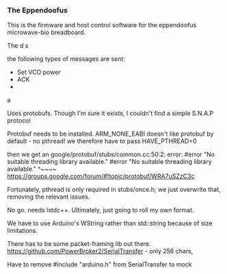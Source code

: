 ### The Eppendoofus


This is the firmware and host control software for the eppendoofus microwave-bio breadboard.

The d
s

the following types of messages are sent:

- Set VCO power
- ACK
-

a


Uses protobufs. Though I'm sure it exists, I couldn't find a simple
S.N.A.P protocol

Protobuf needs to be installed.
ARM_NONE_EABI doesn't like protobuf by default - no pthread! we therefore have to pass HAVE_PTHREAD=0

then we get an
google/protobuf/stubs/common.cc:50:2: error: #error "No suitable threading library available."
 #error "No suitable threading library available."
  ^~~~~
  https://groups.google.com/forum/#!topic/protobuf/WRA7uSZzC3c

Fortunately, pthread is only required in stubs/once.h; we just overwrite that, removing the relevant issues.

No go. needs lstdc++. Ultimately, just going to roll my own format.


We have to use Arduino's WString rather than std::string because of size limitations.

There has to be some packet-framing lib out there.
https://github.com/PowerBroker2/SerialTransfer - only 256 chars,


Have to remove #include "arduino.h" from SerialTransfer to mock
